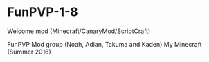 # FunPVP-1-8
Welcome mod (Minecraft/CanaryMod/ScriptCraft)

FunPVP Mod group (Noah, Adian, Takuma and Kaden) 
My Minecraft (Summer 2016)
